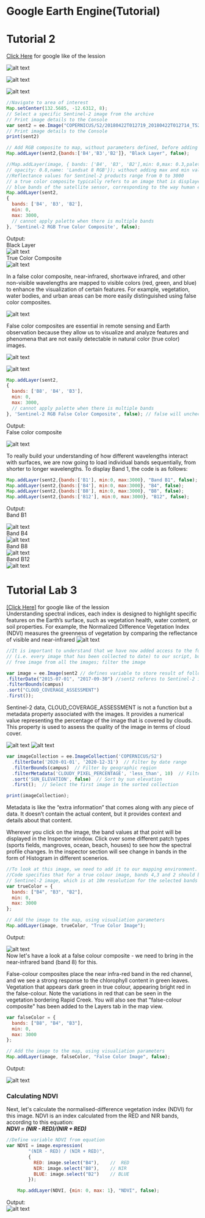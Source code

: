 # Google Earth Engine(Tutorial)
# Tutorial 2
[Click Here](https://www.geospatialecology.com/intro_rs_lab2/) for google like of the lession                                                        

![alt text](image.png)

![alt text](image-1.png)

![alt text](image-2.png)

```js
//Navigate to area of interest
Map.setCenter(132.5685, -12.6312, 8);
// Select a specific Sentinel-2 image from the archive
// Print image details to the Console
var sent2 = ee.Image("COPERNICUS/S2/20180422T012719_20180422T012714_T52LHM");
// Print image details to the Console
print(sent2)

// Add RGB composite to map, without parameters defined, before adding min and max value
Map.addLayer(sent2,{bands:['B4','B3','B2']}, "Black Layer", false);

//Map.addLayer(image, { bands: ['B4', 'B3', 'B2'],min: 0,max: 0.3,palette: ['red', 'green', 'blue'],
// opacity: 0.8,name: 'Landsat 8 RGB'}); without adding max and min value the region appears black
//Reflectance values for Sentinel-2 products range from 0 to 3000
// a true color composite typically refers to an image that is displayed using the red, green, and 
// blue bands of the satellite sensor, corresponding to the way human eyes perceive color.
Map.addLayer(sent2, 
{
  bands: ['B4', 'B3', 'B2'],
  min: 0,
  max: 3000,
  // cannot apply palette when there is multiple bands
}, 'Sentinel-2 RGB True Color Composite', false);
```
Output:                                                            
Black Layer                          
![alt text](image-3.png)                                                         
                                                                       True Color Composite                                   
![alt text](image-4.png)

In a false color composite, near-infrared, shortwave infrared, and other non-visible wavelengths are mapped to visible colors (red, green, and blue) to enhance the visualization of certain features. For example, vegetation, water bodies, and urban areas can be more easily distinguished using false color composites.                                          

![alt text](image-5.png)                                            

False color composites are essential in remote sensing and Earth observation because they allow us to visualize and analyze features and phenomena that are not easily detectable in natural color (true color) images.                                                                                                                                        

![alt text](image-7.png)                                                                                                                                        

![alt text](image-8.png)                                                                   
```js
Map.addLayer(sent2, 
{
  bands: ['B8', 'B4', 'B3'],
  min: 0,
  max: 3000,
  // cannot apply palette when there is multiple bands
}, 'Sentinel-2 RGB False Color Composite', false); // false will uncheck the layers so user can add layer as per requirement
```
Output:                                                             
False color composite                                                           

![alt text](image-6.png)                                            

To really build your understanding of how different wavelengths interact with surfaces, we are now going to load individual bands sequentially, from shorter to longer wavelengths. To display Band 1, the code is as follows:                                              

```js
Map.addLayer(sent2,{bands:['B1'], min:0, max:3000}, "Band B1", false);
Map.addLayer(sent2,{bands:['B4'], min:0, max:3000}, "B4", false);
Map.addLayer(sent2,{bands:['B8'], min:0, max:3000}, "B8", false);
Map.addLayer(sent2,{bands:['B12'], min:0, max:3000}, "B12", false);
```                                                                 
Output:                                                             
Band B1                                                                  

![alt text](image-9.png)                                          
 Band B4                                                                  
 ![alt text](image-10.png)                                              
 Band B8                                            
![alt text](image-11.png)                                           
Band B12                                                                
![alt text](image-12.png)


# Tutorial Lab 3
[[Click Here]](https://www.geospatialecology.com/intro_rs_lab3/) for google like of the lession                                                                 
Understanding spectral indices, each index is designed to highlight specific features on the Earth’s surface, such as vegetation health, water content, or soil properties.
For example, the Normalized Difference Vegetation Index (NDVI) measures the greenness of vegetation by comparing the reflectance of visible and near-infrared 
![alt text](image-1.png)
```js
//It is important to understand that we have now added access to the full Sentinel-2 image collection 
// (i.e. every image that has been collected to date) to our script, but we want only signgle cloude 
// free image from all the images; filter the image

var image = ee.Image(sent2 // defines variable to store result of following operations
.filterDate("2015-07-01", "2017-09-30") //sent2 referes to Sentinel-2 image collection object
.filterBounds(campus)
.sort("CLOUD_COVERAGE_ASSESSMENT")
.first());
```
Sentinel-2 data, CLOUD_COVERAGE_ASSESSMENT is not a function but a metadata property associated with the images. It provides a numerical value representing the percentage of the image that is covered by clouds. This property is used to assess the quality of the image in terms of cloud cover.

![alt text](image-2.png)
![alt text](image-3.png)                                      

```js
var imageCollection = ee.ImageCollection('COPERNICUS/S2')
  .filterDate('2020-01-01', '2020-12-31')  // Filter by date range
  .filterBounds(campus)  // Filter by geographic region
  .filterMetadata('CLOUDY_PIXEL_PERCENTAGE', 'less_than', 10)  // Filter by cloud coverage
  .sort('SUN_ELEVATION', false)  // Sort by sun elevation
  .first();  // Select the first image in the sorted collection

print(imageCollection);

```
Metadata is like the “extra information” that comes along with any piece of data. It doesn’t contain the actual content, but it provides context and details about that content.                

Wherever you click on the image, the band values at that point will be displayed in the Inspector window. Click over some different patch types (sports fields, mangroves, ocean, beach, houses) to see how the spectral profile changes. In the inspector section will see change in bands in the form of Histogram in different scenerios.

```js
//To look at this image, we need to add it to our mapping environment.
//Code specifies that for a true colour image, bands 4,3 and 2 should be used in the RGB composite. 
// Sentinel-2 image, which is at 10m resolution for the selected bands
var trueColor = {
  bands: ["B4", "B3", "B2"],
  min: 0,
  max: 3000
};

// Add the image to the map, using visualiation parameters
Map.addLayer(image, trueColor, "True Color Image");
```
Output:                                                         

![alt text](image-4.png)      
Now let's have a look at a false colour composite - we need to bring in the near-infrared band (band 8) for this.       

False-colour composites place the near infra-red band in the red channel, and we see a strong response to the chlorophyll content in green leaves. Vegetation that appears dark green in true colour, appearing bright red in the false-colour. Note the variations in red that can be seen in the vegetation bordering Rapid Creek. You will also see that "false-colour composite" has been added to the Layers tab in the map view.

```js
var falseColor = {
  bands: ["B8", "B4", "B3"],
  min: 0,
  max: 3000
};

// Add the image to the map, using visualiation parameters
Map.addLayer(image, falseColor, "False Color Image", false);
```
Output:                                                         

![alt text](image-5.png)

### Calculating NDVI
Next, let's calculate the normalised-difference vegetation index (NDVI) for this image. NDVI is an index calculated from the RED and NIR bands, according to this equation:                       
***NDVI = (NIR - RED)/(NIR + RED)***
```js
//Define variable NDVI from equation
var NDVI = image.expression(
        "(NIR - RED) / (NIR + RED)",
        {
          RED: image.select("B4"),    //  RED
          NIR: image.select("B8"),    // NIR
          BLUE: image.select("B2")    // BLUE
        });

    Map.addLayer(NDVI, {min: 0, max: 1}, "NDVI", false);
```
Output:                                                       
![alt text](image-6.png)

